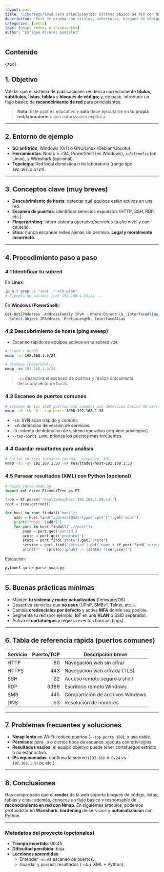 ```yaml
---
layout: post
title: "Ciberseguridad para principiantes: escaneo básico de red con Nmap"
description: "Post de prueba con títulos, subtítulos, bloques de código y contenido introductorio de ciberseguridad."
categories: [posts]
tags: [nmap, redes, principiantes]
author: "Enrique Álvarez González"
---
```


## Contenido
{:toc}

## 1. Objetivo
Validar que el sistema de publicaciones renderiza correctamente **títulos**, **subtítulos**, **listas**, **tablas** y **bloques de código**; y, de paso, introducir un flujo básico de **reconocimiento de red** para principiantes.

> **Nota:** Este post es educativo y **solo** debe ejecutarse en **tu propia red/laboratorio** o con autorización explícita.

---

## 2. Entorno de ejemplo
- **SO anfitrión**: Windows 10/11 o GNU/Linux (Debian/Ubuntu).
- **Herramientas**: Nmap ≥ 7.94, PowerShell (en Windows), `ip`/`ifconfig` (en Linux), y Wireshark (opcional).
- **Topología**: Red local doméstica o de laboratorio (rango tipo `192.168.x.0/24`).

---

## 3. Conceptos clave (muy breves)
- **Descubrimiento de hosts**: detectar qué equipos están activos en una red.
- **Escaneo de puertos**: identificar servicios expuestos (HTTP, SSH, RDP, etc.).
- **Fingerprinting**: inferir sistema operativo/servicios (a alto nivel y con cautela).
- **Ética**: nunca escanear redes ajenas sin permiso. **Legal y moralmente incorrecto**.

---

## 4. Procedimiento paso a paso

### 4.1 Identificar tu subred
En **Linux**:
```bash
ip a | grep -E "inet .* eth|wlan"
# Ejemplo de salida: inet 192.168.1.34/24 ...
```
En **Windows (PowerShell)**:
```powershell
Get-NetIPAddress -AddressFamily IPv4 | Where-Object {$_.InterfaceAlias -match "Ethernet|Wi-Fi"} | 
  Select-Object IPAddress, PrefixLength, InterfaceAlias
```

### 4.2 Descubrimiento de hosts (ping sweep)
- Escaneo rápido de equipos activos en tu subred `/24`:

```bash
# Linux / macOS
nmap -sn 192.168.1.0/24
```

```powershell
# Windows (PowerShell)
nmap -sn 192.168.1.0/24
```

> `-sn` desactiva el escaneo de puertos y realiza únicamente descubrimiento de hosts.

### 4.3 Escaneo de puertos comunes
```bash
# Escaneo de los 1000 puertos más comunes con detección básica de servicios
nmap -sS -sV -O --top-ports 1000 192.168.1.50
```
- `-sS`: SYN scan (rápido y común).
- `-sV`: detección de versión de servicios.
- `-O` : intento de detección de sistema operativo (requiere privilegios).
- `--top-ports 1000`: prioriza los puertos más frecuentes.

### 4.4 Guardar resultados para análisis
```bash
# Salida en tres formatos (normal, grepable, XML)
nmap -sS -sV 192.168.1.50 -oA resultados/host-192.168.1.50
```

### 4.5 Parsear resultados (XML) con Python (opcional)
```python
# quick_parse_nmap.py
import xml.etree.ElementTree as ET

tree = ET.parse('resultados/host-192.168.1.50.xml')
root = tree.getroot()

for host in root.findall('host'):
    addr = host.find("address[@addrtype='ipv4']").get('addr')
    print(f"Host: {addr}")
    for port in host.findall(".//port"):
        pnum = port.get('portid')
        proto = port.get('protocol')
        state = port.find('state').get('state')
        service = port.find('service').get('name') if port.find('service') is not None else 'unknown'
        print(f" - {proto}/{pnum} -> {state} ({service})")
```

Ejecución:
```bash
python3 quick_parse_nmap.py
```

---

## 5. Buenas prácticas mínimas
- Mantén **tu sistema y router actualizados** (firmware/OS).
- Desactiva servicios que **no uses** (UPnP, SMBv1, Telnet, etc.).
- Cambia **credenciales por defecto** y activa **MFA** donde sea posible.
- Segmenta tu red (por ejemplo, **IoT** en una **VLAN** o SSID separado).
- Activa el **cortafuegos** y registra eventos básicos (logs).

---

## 6. Tabla de referencia rápida (puertos comunes)

| Servicio | Puerto/TCP | Descripción breve |
|---|---:|---|
| HTTP    | 80   | Navegación web sin cifrar |
| HTTPS   | 443  | Navegación web cifrada (TLS) |
| SSH     | 22   | Acceso remoto seguro a shell |
| RDP     | 3389 | Escritorio remoto Windows |
| SMB     | 445  | Compartición de archivos Windows |
| DNS     | 53   | Resolución de nombres |

---

## 7. Problemas frecuentes y soluciones
- **Nmap lento** en Wi‑Fi: reduce puertos (`--top-ports 100`), o usa cable.
- **Permisos**: para `-O` o ciertos tipos de escaneo, ejecuta con privilegios.
- **Resultados vacíos**: el equipo objetivo puede tener cortafuegos estricto o no estar activo.
- **IPs equivocadas**: confirma la subred (`192.168.0.0/24` vs `192.168.1.0/24`, etc.).

---

## 8. Conclusiones
Has comprobado que el **render** de la web soporta bloques de código, listas, tablas y citas; además, conoces un flujo básico y responsable de **reconocimiento en red con Nmap**. En siguientes artículos, podemos profundizar en **Wireshark**, **hardening** de servicios y **automatización** con Python.

---

### Metadatos del proyecto (opcionales)
- **Tiempo invertido**: 00:45
- **Dificultad percibida**: baja
- **Lecciones aprendidas**:
  - Entender `-sn` vs escaneo de puertos.
  - Guardar y parsear resultados (`-oA` + XML + Python).
